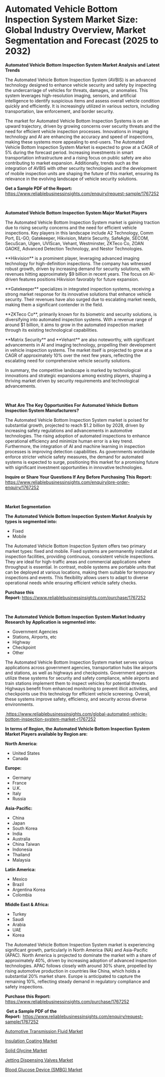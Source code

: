 <p><h1>Automated Vehicle Bottom Inspection System Market Size: Global Industry Overview, Market Segmentation and Forecast (2025 to 2032)</h1></p><p><strong>Automated Vehicle Bottom Inspection System Market Analysis and Latest Trends</strong></p>
<p><p>The Automated Vehicle Bottom Inspection System (AVBIS) is an advanced technology designed to enhance vehicle security and safety by inspecting the undercarriage of vehicles for threats, damages, or anomalies. This system leverages high-resolution imaging, sensors, and artificial intelligence to identify suspicious items and assess overall vehicle condition quickly and efficiently. It is increasingly utilized in various sectors, including transportation, law enforcement, and border security.</p><p>The market for Automated Vehicle Bottom Inspection Systems is on an upward trajectory, driven by growing concerns over security threats and the need for efficient vehicle inspection processes. Innovations in imaging technology and AI are enhancing the accuracy and speed of inspections, making these systems more appealing to end-users. The Automated Vehicle Bottom Inspection System Market is expected to grow at a CAGR of 5% during the forecast period. Increasing investments in smart transportation infrastructure and a rising focus on public safety are also contributing to market expansion. Additionally, trends such as the integration of AVBIS with other security technologies and the development of mobile inspection units are shaping the future of this market, ensuring its relevance in the evolving landscape of vehicle security solutions.</p></p>
<p><strong>Get a Sample PDF of the Report:&nbsp;</strong> <a href="https://www.reliablebusinessinsights.com/enquiry/request-sample/1767252?utm_campaign=1873&utm_medium=2&utm_source=Github&utm_content=ia&utm_term=30012025&utm_id=automated-vehicle-bottom-inspection-system">https://www.reliablebusinessinsights.com/enquiry/request-sample/1767252</a></p>
<p>&nbsp;</p>
<p><strong>Automated Vehicle Bottom Inspection System Major Market Players</strong></p>
<p><p>The Automated Vehicle Bottom Inspection System market is gaining traction due to rising security concerns and the need for efficient vehicle inspections. Key players in this landscape include A2 Technology, Comm Port, EL-GO, Gatekeeper, Hikvision, Matrix Security, SafeAgle, SECOM, SecuScan, Ulgen, UVIScan, Vehant, Westminster, ZKTeco Co, ZOAN GAOKE, Advanced Detection Technology, and Nestor Technologies.</p><p>**Hikvision** is a prominent player, leveraging advanced imaging technology for high-definition inspections. The company has witnessed robust growth, driven by increasing demand for security solutions, with revenues hitting approximately $9 billion in recent years. The focus on AI-driven features positions Hikvision favorably for future expansion.</p><p>**Gatekeeper** specializes in integrated inspection systems, receiving a strong market response for its innovative solutions that enhance vehicle security. Their revenues have also surged due to escalating market needs, making them a significant contender in the field.</p><p>**ZKTeco Co**, primarily known for its biometric and security solutions, is diversifying into automated inspection systems. With a revenue range of around $1 billion, it aims to grow in the automated inspection market through its existing technological capabilities.</p><p>**Matrix Security** and **Vehant** are also noteworthy, with significant advancements in AI and imaging technology, propelling their development in vehicle inspection systems. The market itself is projected to grow at a CAGR of approximately 10% over the next few years, reflecting the escalating need for comprehensive vehicle security solutions.</p><p>In summary, the competitive landscape is marked by technological innovations and strategic expansions among existing players, shaping a thriving market driven by security requirements and technological advancements.</p></p>
<p>&nbsp;</p>
<p><strong>What Are The Key Opportunities For Automated Vehicle Bottom Inspection System Manufacturers?</strong></p>
<p><p>The Automated Vehicle Bottom Inspection System market is poised for substantial growth, projected to reach $1.2 billion by 2028, driven by increasing safety regulations and advancements in automotive technologies. The rising adoption of automated inspections to enhance operational efficiency and minimize human error is a key trend. Furthermore, the integration of AI and machine learning in inspection processes is improving detection capabilities. As governments worldwide enforce stricter vehicle safety measures, the demand for automated systems is expected to surge, positioning this market for a promising future with significant investment opportunities in innovative technologies.</p></p>
<p><strong>Inquire or Share Your Questions If Any Before Purchasing This Report:</strong> <a href="https://www.reliablebusinessinsights.com/enquiry/pre-order-enquiry/1767252?utm_campaign=1873&utm_medium=2&utm_source=Github&utm_content=ia&utm_term=30012025&utm_id=automated-vehicle-bottom-inspection-system">https://www.reliablebusinessinsights.com/enquiry/pre-order-enquiry/1767252</a></p>
<p>&nbsp;</p>
<p><strong>Market Segmentation</strong></p>
<p><strong>The Automated Vehicle Bottom Inspection System Market Analysis by types is segmented into:</strong></p>
<p><ul><li>Fixed</li><li>Mobile</li></ul></p>
<p><p>The Automated Vehicle Bottom Inspection System offers two primary market types: fixed and mobile. Fixed systems are permanently installed at inspection facilities, providing continuous, consistent vehicle inspections. They are ideal for high-traffic areas and commercial applications where throughput is essential. In contrast, mobile systems are portable units that can be deployed at various locations, making them suitable for temporary inspections and events. This flexibility allows users to adapt to diverse operational needs while ensuring efficient vehicle safety checks.</p></p>
<p><strong>Purchase this Report:&nbsp;</strong><a href="https://www.reliablebusinessinsights.com/purchase/1767252?utm_campaign=1873&utm_medium=2&utm_source=Github&utm_content=ia&utm_term=30012025&utm_id=automated-vehicle-bottom-inspection-system">https://www.reliablebusinessinsights.com/purchase/1767252</a></p>
<p>&nbsp;</p>
<p><strong>The Automated Vehicle Bottom Inspection System Market Industry Research by Application is segmented into:</strong></p>
<p><ul><li>Government Agencies</li><li>Stations, Airports, etc</li><li>Highway</li><li>Checkpoint</li><li>Other</li></ul></p>
<p><p>The Automated Vehicle Bottom Inspection System market serves various applications across government agencies, transportation hubs like airports and stations, as well as highways and checkpoints. Government agencies utilize these systems for security and safety compliance, while airports and train stations implement them to inspect vehicles for potential threats. Highways benefit from enhanced monitoring to prevent illicit activities, and checkpoints use this technology for efficient vehicle screening. Overall, these systems improve safety, efficiency, and security across diverse environments.</p></p>
<p><a href="https://www.reliablebusinessinsights.com/global-automated-vehicle-bottom-inspection-system-market-r1767252?utm_campaign=1873&utm_medium=2&utm_source=Github&utm_content=ia&utm_term=30012025&utm_id=automated-vehicle-bottom-inspection-system">&nbsp;https://www.reliablebusinessinsights.com/global-automated-vehicle-bottom-inspection-system-market-r1767252</a></p>
<p><strong>In terms of Region, the Automated Vehicle Bottom Inspection System Market Players available by Region are:</strong></p>
<p>
    <p> <strong> North America: </strong>
        <ul>
            <li>United States</li>
            <li>Canada</li>
        </ul>
        </p> 
    <p> <strong> Europe: </strong>
        <ul>
            <li>Germany</li>
            <li>France</li>
            <li>U.K.</li>
            <li>Italy</li>
            <li>Russia</li>
        </ul>
        </p> 
    <p> <strong> Asia-Pacific: </strong>
        <ul>
            <li>China</li>
            <li>Japan</li>
            <li>South Korea</li>
            <li>India</li>
            <li>Australia</li>
            <li>China Taiwan</li>
            <li>Indonesia</li>
            <li>Thailand</li>
            <li>Malaysia</li>
        </ul>
        </p> 
    <p> <strong> Latin America: </strong>
        <ul>
            <li>Mexico</li>
            <li>Brazil</li>
            <li>Argentina Korea</li>
            <li>Colombia</li>
        </ul>
        </p> 
    <p> <strong> Middle East & Africa: </strong>
        <ul>
            <li>Turkey</li>
            <li>Saudi</li>
            <li>Arabia</li>
            <li>UAE</li>
            <li>Korea</li>
        </ul>
    </p>
    </p>
<p><p>The Automated Vehicle Bottom Inspection System market is experiencing significant growth, particularly in North America (NA) and Asia-Pacific (APAC). North America is projected to dominate the market with a share of approximately 40%, driven by increasing adoption of advanced inspection technologies. APAC follows closely with around 30% share, propelled by rising automotive production in countries like China, which holds a substantial 20% market share. Europe is anticipated to capture the remaining 10%, reflecting steady demand in regulatory compliance and safety inspections.</p></p>
<p><strong>Purchase this Report: </strong><a href="https://www.reliablebusinessinsights.com/purchase/1767252?utm_campaign=1873&utm_medium=2&utm_source=Github&utm_content=ia&utm_term=30012025&utm_id=automated-vehicle-bottom-inspection-system">https://www.reliablebusinessinsights.com/purchase/1767252</a></p>
<p>&nbsp;<strong>Get a Sample PDF of the Report:&nbsp;&nbsp;</strong><a href="https://www.reliablebusinessinsights.com/enquiry/request-sample/1767252?utm_campaign=1873&utm_medium=2&utm_source=Github&utm_content=ia&utm_term=30012025&utm_id=automated-vehicle-bottom-inspection-system">https://www.reliablebusinessinsights.com/enquiry/request-sample/1767252</a></p>
<p><strong></strong></p>
<p><p><a href="https://github.com/AngelaWalsh696/Market-Research-Report-List-1/blob/main/automotive-transmission-fluid-market.md?utm_campaign=1873&utm_medium=2&utm_source=Github&utm_content=ia&utm_term=30012025&utm_id=automated-vehicle-bottom-inspection-system">Automotive Transmission Fluid Market</a></p><p><a href="https://github.com/SanjidaKhan901/Market-Research-Report-List-1/blob/main/insulation-coating-market.md?utm_campaign=1873&utm_medium=2&utm_source=Github&utm_content=ia&utm_term=30012025&utm_id=automated-vehicle-bottom-inspection-system">Insulation Coating Market</a></p><p><a href="https://www.linkedin.com/pulse/solid-glycine-market-challenges-forecasts-development-sales-tt0re?utm_campaign=1873&utm_medium=2&utm_source=Github&utm_content=ia&utm_term=30012025&utm_id=automated-vehicle-bottom-inspection-system">Solid Glycine Market</a></p><p><a href="https://www.linkedin.com/pulse/jetting-dispensing-valves-market-size-competitive-differentiation-gudxe?utm_campaign=1873&utm_medium=2&utm_source=Github&utm_content=ia&utm_term=30012025&utm_id=automated-vehicle-bottom-inspection-system">Jetting Dispensing Valves Market</a></p><p><a href="https://www.linkedin.com/pulse/blood-glucose-device-smbg-market-size-growing-cagr-91-from-oz0je?utm_campaign=1873&utm_medium=2&utm_source=Github&utm_content=ia&utm_term=30012025&utm_id=automated-vehicle-bottom-inspection-system">Blood Glucose Device (SMBG) Market</a></p></p>